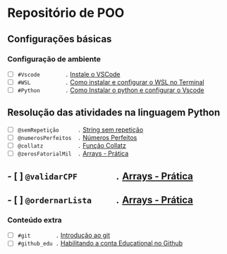 # Repositório de POO

## Configurações básicas

### Configuração de ambiente<!-- +xp:0 -->
- [ ] `#Vscode        .` [Instale o VSCode](https://code.visualstudio.com/download)
- [ ] `#WSL           .` [Como instalar e configurar o WSL no Terminal](https://code.visualstudio.com/download)
- [ ] `#Python        .` [Como Instalar o python e configurar o Vscode](wiki/git/README.md)

## Resolução das atividades na linguagem Python
- [ ] `@semRepetição      .` [String sem repetição](python/sem_repeticao.md)
- [ ] `@numerosPerfeitos  .` [Números Perfeitos](python/numeros_perfeitos.md)
- [ ] `@collatz           .` [Função Collatz](python/collatz.md)
- [ ] `@zerosFatorialMil  .` [Arrays - Prática](typescript/arrays_pratica.md)
## - [ ] `@validarCPF        .` [Arrays - Prática](typescript/arrays_pratica.md)
## - [ ] `@ordernarLista     .` [Arrays - Prática](typescript/arrays_pratica.md)


### Conteúdo extra

- [ ] `#git        .` [Introdução ao git](wiki/git/README.md)
- [ ] `#github_edu .` [Habilitando a conta Educational no Github](wiki/git/github.md)
